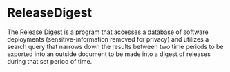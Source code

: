 # ReleaseDigest
The Release Digest is a program that accesses a database of software deployments (sensitive-information removed for privacy) and utilizes a search query that narrows down the results between two time periods to be exported into an outside document to be made into a digest of releases during that set period of time.
